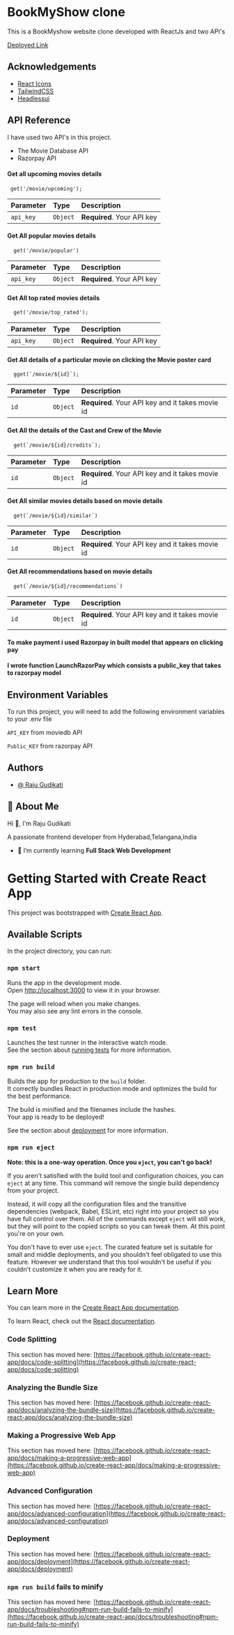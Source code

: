 
# BookMyShow clone

This is a BookMyshow website clone developed with ReactJs and two API's

[Deployed Link](https://github.com/IamIsaacRaj/book-my-show-clone)

## Acknowledgements

 - [React Icons](https://react-icons.github.io/react-icons/)
 - [TailwindCSS](https://tailwindcss.com/)
 - [Headlessui](https://headlessui.com)


## API Reference

I have used two API's in this project.
* The Movie Database API
* Razorpay API


#### Get all upcoming movies details

```http
 get('/movie/upcoming');
```

| Parameter | Type     | Description                |
| :-------- | :------- | :------------------------- |
| `api_key` | `Object` | **Required**. Your API key |

#### Get All popular movies details

```http
  get('/movie/popular')
```

| Parameter | Type     | Description                       |
| :-------- | :------- | :-------------------------------- |
| `api_key`      | `Object` | **Required**. Your API key |

#### Get All top rated movies details

```http
  get('/movie/top_rated');
```

| Parameter | Type     | Description                       |
| :-------- | :------- | :-------------------------------- |
| `api_key`      | `Object` | **Required**. Your API key |

#### Get All details of a particular movie on clicking the Movie poster card

```http
  gget(`/movie/${id}`);
```

| Parameter | Type     | Description                       |
| :-------- | :------- | :-------------------------------- |
| `id`      | `Object` | **Required**. Your API key and it takes movie id |

#### Get All the details of the Cast and Crew of the Movie 

```http
  get(`/movie/${id}/credits`);
```

| Parameter | Type     | Description                       |
| :-------- | :------- | :-------------------------------- |
| `id`      | `Object` | **Required**. Your API key and it takes movie id |

#### Get All similar movies details based on movie details

```http
  get(`/movie/${id}/similar`)
```

| Parameter | Type     | Description                       |
| :-------- | :------- | :-------------------------------- |
| `id`      | `Object` | **Required**. Your API key and it takes movie id|

#### Get All recommendations based on movie details

```http
  get(`/movie/${id}/recommendations`)
```

| Parameter | Type     | Description                       |
| :-------- | :------- | :-------------------------------- |
| `id`      | `Object` | **Required**. Your API key and it takes movie id|

#### To make payment i used Razorpay in built model that appears on clicking pay
#### I wrote function LaunchRazorPay which consists a public_key that takes to razorpay model

## Environment Variables

To run this project, you will need to add the following environment variables to your .env file

`API_KEY` from moviedb API

`Public_KEY` from razorpay API

## Authors

- [@ Raju Gudikati](https://www.github.com/IamIsaacRaj)

## 🚀 About Me
Hi 👋, I'm Raju Gudikati

A passionate frontend developer from Hyderabad,Telangana,India

- 🌱 I’m currently learning **Full Stack Web Development**

# Getting Started with Create React App

This project was bootstrapped with [Create React App](https://github.com/facebook/create-react-app).

## Available Scripts

In the project directory, you can run:

### `npm start`

Runs the app in the development mode.\
Open [http://localhost:3000](http://localhost:3000) to view it in your browser.

The page will reload when you make changes.\
You may also see any lint errors in the console.

### `npm test`

Launches the test runner in the interactive watch mode.\
See the section about [running tests](https://facebook.github.io/create-react-app/docs/running-tests) for more information.

### `npm run build`

Builds the app for production to the `build` folder.\
It correctly bundles React in production mode and optimizes the build for the best performance.

The build is minified and the filenames include the hashes.\
Your app is ready to be deployed!

See the section about [deployment](https://facebook.github.io/create-react-app/docs/deployment) for more information.

### `npm run eject`

**Note: this is a one-way operation. Once you `eject`, you can't go back!**

If you aren't satisfied with the build tool and configuration choices, you can `eject` at any time. This command will remove the single build dependency from your project.

Instead, it will copy all the configuration files and the transitive dependencies (webpack, Babel, ESLint, etc) right into your project so you have full control over them. All of the commands except `eject` will still work, but they will point to the copied scripts so you can tweak them. At this point you're on your own.

You don't have to ever use `eject`. The curated feature set is suitable for small and middle deployments, and you shouldn't feel obligated to use this feature. However we understand that this tool wouldn't be useful if you couldn't customize it when you are ready for it.

## Learn More

You can learn more in the [Create React App documentation](https://facebook.github.io/create-react-app/docs/getting-started).

To learn React, check out the [React documentation](https://reactjs.org/).

### Code Splitting

This section has moved here: [https://facebook.github.io/create-react-app/docs/code-splitting](https://facebook.github.io/create-react-app/docs/code-splitting)

### Analyzing the Bundle Size

This section has moved here: [https://facebook.github.io/create-react-app/docs/analyzing-the-bundle-size](https://facebook.github.io/create-react-app/docs/analyzing-the-bundle-size)

### Making a Progressive Web App

This section has moved here: [https://facebook.github.io/create-react-app/docs/making-a-progressive-web-app](https://facebook.github.io/create-react-app/docs/making-a-progressive-web-app)

### Advanced Configuration

This section has moved here: [https://facebook.github.io/create-react-app/docs/advanced-configuration](https://facebook.github.io/create-react-app/docs/advanced-configuration)

### Deployment

This section has moved here: [https://facebook.github.io/create-react-app/docs/deployment](https://facebook.github.io/create-react-app/docs/deployment)

### `npm run build` fails to minify

This section has moved here: [https://facebook.github.io/create-react-app/docs/troubleshooting#npm-run-build-fails-to-minify](https://facebook.github.io/create-react-app/docs/troubleshooting#npm-run-build-fails-to-minify)
